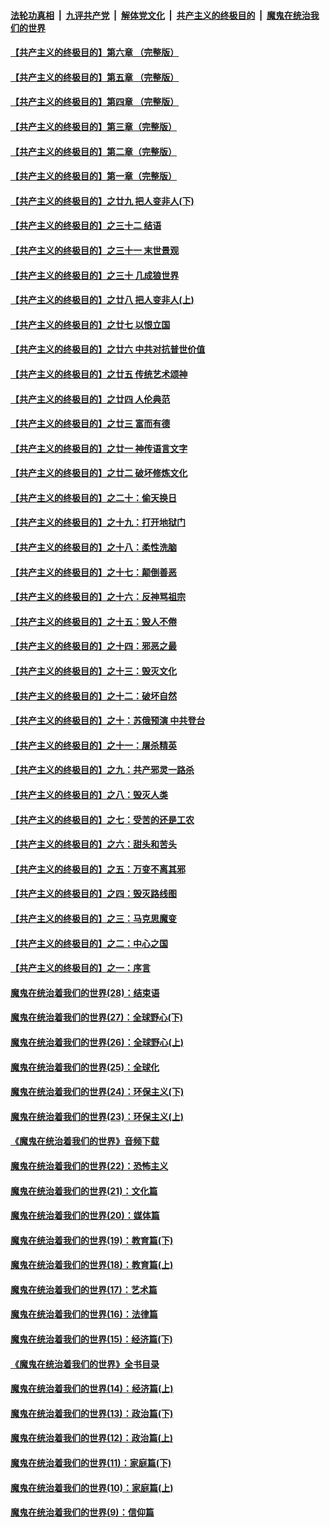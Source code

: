 ####  [法轮功真相](../../../../basic/blob/master/README.md?t=04022001) &nbsp;|&nbsp; [九评共产党](../../../../9ping.md/blob/master/README.md?t=04022001) &nbsp;|&nbsp; [解体党文化](../../../../jtdwh.md/blob/master/README.md?t=04022001)  &nbsp;|&nbsp; [共产主义的终极目的](../../../../gczydzjmd.md/blob/master/README.md?t=04022001) &nbsp;|&nbsp; [魔鬼在统治我们的世界](../../../../mgztzwmdsj.md/blob/master/README.md?t=04022001) 

#### [【共产主义的终极目的】第六章 （完整版）](../pages/nsc422/n11428913.md?t=04022001) 

#### [【共产主义的终极目的】第五章 （完整版）](../pages/nsc422/n11428912.md?t=04022001) 

#### [【共产主义的终极目的】第四章 （完整版）](../pages/nsc422/n11428907.md?t=04022001) 

#### [【共产主义的终极目的】第三章（完整版）](../pages/nsc422/n11428848.md?t=04022001) 

#### [【共产主义的终极目的】第二章（完整版）](../pages/nsc422/n11428831.md?t=04022001) 

#### [【共产主义的终极目的】第一章（完整版）](../pages/nsc422/n11417651.md?t=04022001) 

#### [【共产主义的终极目的】之廿九 把人变非人(下)](../pages/nsc422/n11344140.md?t=04022001) 

#### [【共产主义的终极目的】之三十二 结语](../pages/nsc422/n11360535.md?t=04022001) 

#### [【共产主义的终极目的】之三十一 末世景观](../pages/nsc422/n11351129.md?t=04022001) 

#### [【共产主义的终极目的】之三十 几成狼世界](../pages/nsc422/n11348280.md?t=04022001) 

#### [【共产主义的终极目的】之廿八 把人变非人(上)](../pages/nsc422/n11340492.md?t=04022001) 

#### [【共产主义的终极目的】之廿七 以恨立国](../pages/nsc422/n11336944.md?t=04022001) 

#### [【共产主义的终极目的】之廿六 中共对抗普世价值](../pages/nsc422/n11324785.md?t=04022001) 

#### [【共产主义的终极目的】之廿五 传统艺术颂神](../pages/nsc422/n11296396.md?t=04022001) 

#### [【共产主义的终极目的】之廿四 人伦典范](../pages/nsc422/n11296397.md?t=04022001) 

#### [【共产主义的终极目的】之廿三 富而有德](../pages/nsc422/n11283598.md?t=04022001) 

#### [【共产主义的终极目的】之廿一 神传语言文字](../pages/nsc422/n11263265.md?t=04022001) 

#### [【共产主义的终极目的】之廿二 破坏修炼文化](../pages/nsc422/n11245728.md?t=04022001) 

#### [【共产主义的终极目的】之二十：偷天换日](../pages/nsc422/n11238846.md?t=04022001) 

#### [【共产主义的终极目的】之十九：打开地狱门](../pages/nsc422/n11206376.md?t=04022001) 

#### [【共产主义的终极目的】之十八：柔性洗脑](../pages/nsc422/n11199994.md?t=04022001) 

#### [【共产主义的终极目的】之十七：颠倒善恶](../pages/nsc422/n11179782.md?t=04022001) 

#### [【共产主义的终极目的】之十六：反神骂祖宗](../pages/nsc422/n11166798.md?t=04022001) 

#### [【共产主义的终极目的】之十五：毁人不倦](../pages/nsc422/n11166792.md?t=04022001) 

#### [【共产主义的终极目的】之十四：邪恶之最](../pages/nsc422/n11150249.md?t=04022001) 

#### [【共产主义的终极目的】之十三：毁灭文化](../pages/nsc422/n11135227.md?t=04022001) 

#### [【共产主义的终极目的】之十二：破坏自然](../pages/nsc422/n11135214.md?t=04022001) 

#### [【共产主义的终极目的】之十：苏俄预演 中共登台](../pages/nsc422/n11118424.md?t=04022001) 

#### [【共产主义的终极目的】之十一：屠杀精英](../pages/nsc422/n11118442.md?t=04022001) 

#### [【共产主义的终极目的】之九：共产邪灵一路杀](../pages/nsc422/n11114139.md?t=04022001) 

#### [【共产主义的终极目的】之八：毁灭人类](../pages/nsc422/n11108503.md?t=04022001) 

#### [【共产主义的终极目的】之七：受苦的还是工农](../pages/nsc422/n11101809.md?t=04022001) 

#### [【共产主义的终极目的】之六：甜头和苦头](../pages/nsc422/n11096971.md?t=04022001) 

#### [【共产主义的终极目的】之五：万变不离其邪](../pages/nsc422/n11091285.md?t=04022001) 

#### [【共产主义的终极目的】之四：毁灭路线图](../pages/nsc422/n11086284.md?t=04022001) 

#### [【共产主义的终极目的】之三：马克思魔变](../pages/nsc422/n11061941.md?t=04022001) 

#### [【共产主义的终极目的】之二：中心之国](../pages/nsc422/n11047728.md?t=04022001) 

#### [【共产主义的终极目的】之一：序言](../pages/nsc422/n11086077.md?t=04022001) 

#### [魔鬼在统治着我们的世界(28)：结束语](../pages/nsc422/n10936246.md?t=04022001) 

#### [魔鬼在统治着我们的世界(27)：全球野心(下)](../pages/nsc422/n10928319.md?t=04022001) 

#### [魔鬼在统治着我们的世界(26)：全球野心(上)](../pages/nsc422/n10900318.md?t=04022001) 

#### [魔鬼在统治着我们的世界(25)：全球化](../pages/nsc422/n10788205.md?t=04022001) 

#### [魔鬼在统治着我们的世界(24)：环保主义(下)](../pages/nsc422/n10695307.md?t=04022001) 

#### [魔鬼在统治着我们的世界(23)：环保主义(上)](../pages/nsc422/n10688613.md?t=04022001) 

#### [《魔鬼在统治着我们的世界》音频下载](../pages/nsc422/n10635553.md?t=04022001) 

#### [魔鬼在统治着我们的世界(22)：恐怖主义](../pages/nsc422/n10614727.md?t=04022001) 

#### [魔鬼在统治着我们的世界(21)：文化篇](../pages/nsc422/n10597706.md?t=04022001) 

#### [魔鬼在统治着我们的世界(20)：媒体篇](../pages/nsc422/n10586579.md?t=04022001) 

#### [魔鬼在统治着我们的世界(19)：教育篇(下)](../pages/nsc422/n10564808.md?t=04022001) 

#### [魔鬼在统治着我们的世界(18)：教育篇(上)](../pages/nsc422/n10526970.md?t=04022001) 

#### [魔鬼在统治着我们的世界(17)：艺术篇](../pages/nsc422/n10499093.md?t=04022001) 

#### [魔鬼在统治着我们的世界(16)：法律篇](../pages/nsc422/n10485969.md?t=04022001) 

#### [魔鬼在统治着我们的世界(15)：经济篇(下)](../pages/nsc422/n10469975.md?t=04022001) 

#### [《魔鬼在统治着我们的世界》全书目录](../pages/nsc422/n10464261.md?t=04022001) 

#### [魔鬼在统治着我们的世界(14)：经济篇(上)](../pages/nsc422/n10457370.md?t=04022001) 

#### [魔鬼在统治着我们的世界(13)：政治篇(下)](../pages/nsc422/n10448270.md?t=04022001) 

#### [魔鬼在统治着我们的世界(12)：政治篇(上)](../pages/nsc422/n10444576.md?t=04022001) 

#### [魔鬼在统治着我们的世界(11)：家庭篇(下)](../pages/nsc422/n10440961.md?t=04022001) 

#### [魔鬼在统治着我们的世界(10)：家庭篇(上)](../pages/nsc422/n10435448.md?t=04022001) 

#### [魔鬼在统治着我们的世界(9)：信仰篇](../pages/nsc422/n10432159.md?t=04022001) 

